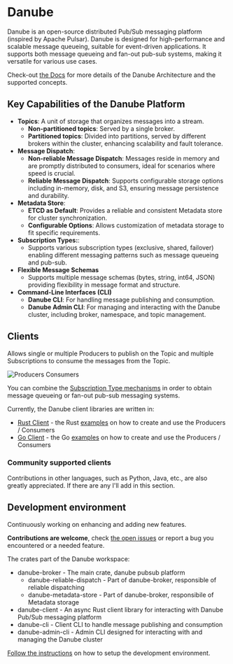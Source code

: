 # Danube

Danube is an open-source distributed Pub/Sub messaging platform (inspired by Apache Pulsar).
Danube is designed for high-performance and scalable message queueing, suitable for event-driven applications. It supports both message queueing and fan-out pub-sub systems, making it versatile for various use cases.

Check-out [the Docs](https://dev-state.com/danube_docs/) for more details of the Danube Architecture and the supported concepts.

## Key Capabilities of the Danube Platform

* **Topics**: A unit of storage that organizes messages into a stream.
  * **Non-partitioned topics**: Served by a single broker.
  * **Partitioned topics**: Divided into partitions, served by different brokers within the cluster, enhancing scalability and fault tolerance.
* **Message Dispatch**:
  * **Non-reliable Message Dispatch**: Messages reside in memory and are promptly distributed to consumers, ideal for scenarios where speed is crucial.
  * **Reliable Message Dispatch**: Supports configurable storage options including in-memory, disk, and S3, ensuring message persistence and durability.
* **Metadata Store**:
  * **ETCD as Default**: Provides a reliable and consistent Metadata store for cluster synchronization.
  * **Configurable Options**: Allows customization of metadata storage to fit specific requirements.
* **Subscription Types:**:
  * Supports various subscription types (exclusive, shared, failover) enabling different messaging patterns such as message queueing and pub-sub.
* **Flexible Message Schemas**
  * Supports multiple message schemas (bytes, string, int64, JSON) providing flexibility in message format and structure.
* **Command-Line Interfaces (CLI)**
  * **Danube CLI**: For handling message publishing and consumption.
  * **Danube Admin CLI**: For managing and interacting with the Danube cluster, including broker, namespace, and topic management.

## Clients

Allows single or multiple Producers to publish on the Topic and multiple Subscriptions to consume the messages from the Topic.

![Producers  Consumers](https://dev-state.com/danube_docs/architecture/img/producers_consumers.png "Producers Consumers")

You can combine the [Subscription Type mechanisms](https://dev-state.com/danube_docs/architecture/Queuing_PubSub_messaging/) in order to obtain message queueing or fan-out pub-sub messaging systems.

Currently, the Danube client libraries are written in:

* [Rust Client](https://crates.io/crates/danube-client) - the Rust [examples](danube-client/examples/) on how to create and use the Producers / Consumers
* [Go Client](https://pkg.go.dev/github.com/danrusei/danube-go) - the Go [examples](https://github.com/danrusei/danube-go/tree/main/examples) on how to create and use the Producers / Consumers

### Community supported clients

Contributions in other languages, such as Python, Java, etc., are also greatly appreciated. If there are any I'll add in this section.

## Development environment

Continuously working on enhancing and adding new features.

**Contributions are welcome**, check [the open issues](https://github.com/danrusei/danube/issues) or report a bug you encountered or a needed feature.

The crates part of the Danube workspace:

* danube-broker - The main crate, danube pubsub platform
  * danube-reliable-dispatch - Part of danube-broker, responsible of reliable dispatching
  * danube-metadata-store - Part of danube-broker, responsibile of Metadata storage
* danube-client - An async Rust client library for interacting with Danube Pub/Sub messaging platform
* danube-cli - Client CLI to handle message publishing and consumption
* danube-admin-cli - Admin CLI designed for interacting with and managing the Danube cluster

[Follow the instructions](https://dev-state.com/danube_docs/development/dev_environment/) on how to setup the development environment.

